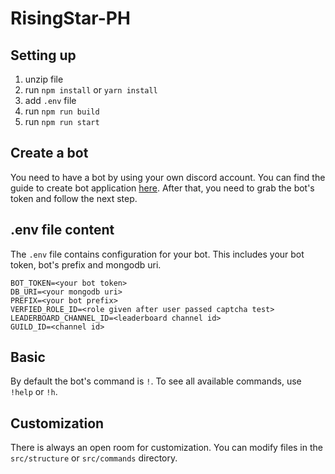 # RisingStar-PH

## Setting up

1. unzip file
2. run `npm install` or `yarn install`
3. add `.env` file
4. run `npm run build`
5. run `npm run start`


## Create a bot
You need to have a bot by using your own discord account. You can find the guide
to create bot application
[here](https://discordjs.guide/preparations/setting-up-a-bot-application.html#creating-your-bot).
After that, you need to grab the bot's token and follow the next step.


## .env file content
The `.env` file contains configuration for your bot. This includes your bot
token, bot's prefix and mongodb uri.

```
BOT_TOKEN=<your bot token>
DB_URI=<your mongodb uri>
PREFIX=<your bot prefix>
VERFIED_ROLE_ID=<role given after user passed captcha test>
LEADERBOARD_CHANNEL_ID=<leaderboard channel id>
GUILD_ID=<channel id>
```

## Basic

By default the bot's command is `!`. To see all available commands, use `!help`
or `!h`.

## Customization

There is always an open room for customization. You can modify files in the
`src/structure` or `src/commands` directory.
